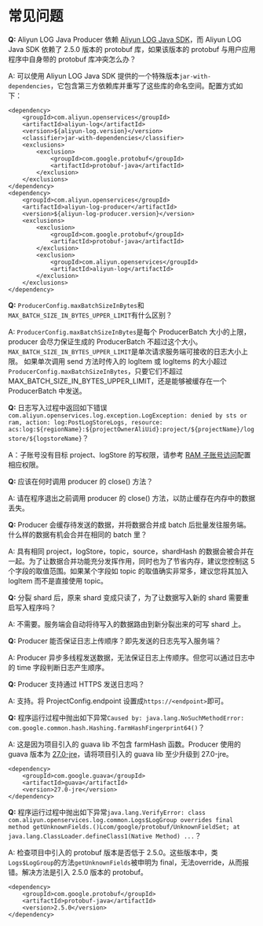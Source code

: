 # 常见问题

**Q:** Aliyun LOG Java Producer 依赖 [Aliyun LOG Java SDK](https://github.com/aliyun/aliyun-log-java-sdk)，而 Aliyun LOG Java SDK 依赖了 2.5.0 版本的 protobuf 库，如果该版本的 protobuf 与用户应用程序中自身带的 protobuf 库冲突怎么办？

A: 可以使用 Aliyun LOG Java SDK 提供的一个特殊版本`jar-with-dependencies`，它包含第三方依赖库并重写了这些库的命名空间。配置方式如下：
```
<dependency>
    <groupId>com.aliyun.openservices</groupId>
    <artifactId>aliyun-log</artifactId>
    <version>${aliyun-log.version}</version>
    <classifier>jar-with-dependencies</classifier>
    <exclusions>
        <exclusion>
            <groupId>com.google.protobuf</groupId>
            <artifactId>protobuf-java</artifactId>
        </exclusion>
    </exclusions>
</dependency>
<dependency>
    <groupId>com.aliyun.openservices</groupId>
    <artifactId>aliyun-log-producer</artifactId>
    <version>${aliyun-log-producer.version}</version>
    <exclusions>
        <exclusion>
            <groupId>com.google.protobuf</groupId>
            <artifactId>protobuf-java</artifactId>
        </exclusion>
        <exclusion>
            <groupId>com.aliyun.openservices</groupId>
            <artifactId>aliyun-log</artifactId>
        </exclusion>
    </exclusions>
</dependency>
```

**Q:** `ProducerConfig.maxBatchSizeInBytes`和`MAX_BATCH_SIZE_IN_BYTES_UPPER_LIMIT`有什么区别？

A: `ProducerConfig.maxBatchSizeInBytes`是每个 ProducerBatch 大小的上限，producer 会尽力保证生成的 ProducerBatch 不超过这个大小。
`MAX_BATCH_SIZE_IN_BYTES_UPPER_LIMIT`是单次请求服务端可接收的日志大小上限。
如果单次调用 send 方法时传入的 logItem 或 logItems 的大小超过`ProducerConfig.maxBatchSizeInBytes`，只要它们不超过 MAX_BATCH_SIZE_IN_BYTES_UPPER_LIMIT，还是能够被缓存在一个 ProducerBatch 中发送。

**Q:** 日志写入过程中返回如下错误`com.aliyun.openservices.log.exception.LogException: denied by sts or ram, action: log:PostLogStoreLogs, resource: acs:log:${regionName}:${projectOwnerAliUid}:project/${projectName}/logstore/${logstoreName}`？

A：子账号没有目标 project、logStore 的写权限，请参考 [RAM 子账号访问](https://github.com/aliyun/aliyun-log-java-producer#ram-%E5%AD%90%E8%B4%A6%E5%8F%B7%E8%AE%BF%E9%97%AE)配置相应权限。

**Q:** 应该在何时调用 producer 的 close() 方法？

A: 请在程序退出之前调用 producer 的 close() 方法，以防止缓存在内存中的数据丢失。

**Q:** Producer 会缓存待发送的数据，并将数据合并成 batch 后批量发往服务端。什么样的数据有机会合并在相同的 batch 里？

A: 具有相同 project，logStore，topic，source，shardHash 的数据会被合并在一起。为了让数据合并功能充分发挥作用，同时也为了节省内存，建议您控制这 5 个字段的取值范围。如果某个字段如 topic 的取值确实非常多，建议您将其加入 logItem 而不是直接使用 topic。

**Q:** 分裂 shard 后，原来 shard 变成只读了，为了让数据写入新的 shard 需要重启写入程序吗？

A: 不需要。服务端会自动将待写入的数据路由到新分裂出来的可写 shard 上。

**Q:** Producer 能否保证日志上传顺序？即先发送的日志先写入服务端？

A: Producer 异步多线程发送数据，无法保证日志上传顺序。但您可以通过日志中的 time 字段判断日志产生顺序。

**Q:** Producer 支持通过 HTTPS 发送日志吗？

A: 支持。将 ProjectConfig.endpoint 设置成`https://<endpoint>`即可。

**Q:** 程序运行过程中抛出如下异常`Caused by: java.lang.NoSuchMethodError: com.google.common.hash.Hashing.farmHashFingerprint64()`？

A: 这是因为项目引入的 guava lib 不包含 farmHash 函数。Producer 使用的 guava 版本为 [27.0-jre](https://github.com/aliyun/aliyun-log-java-producer/blob/master/pom.xml#L45)，请将项目引入的 guava lib 至少升级到 27.0-jre。 
```
<dependency>
    <groupId>com.google.guava</groupId>
    <artifactId>guava</artifactId>
    <version>27.0-jre</version>
</dependency>
```

**Q:** 程序运行过程中抛出如下异常`java.lang.VerifyError: class com.aliyun.openservices.log.common.Logs$LogGroup overrides final method getUnknownFields.()Lcom/google/protobuf/UnknownFieldSet;
at java.lang.ClassLoader.defineClass1(Native Method)
...`？

A: 检查项目中引入的 protobuf 版本是否低于 2.5.0。这些版本中，类`Logs$LogGroup`的方法`getUnknownFields`被申明为 final，无法override，从而报错。解决方法是引入 2.5.0 版本的 protobuf。
```
<dependency>
    <groupId>com.google.protobuf</groupId>
    <artifactId>protobuf-java</artifactId>
    <version>2.5.0</version>
</dependency>
```





